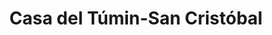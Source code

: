 ---
title: "Casa del Túmin-San Cristóbal"
url: /san-cristobal-de-las-casas/casa-del-tumin-san-cristobal/
shop: general
---